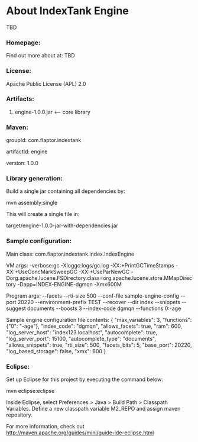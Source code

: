 About IndexTank Engine
======================

TBD

### Homepage:

Find out more about at: TBD

### License:

Apache Public License (APL) 2.0

### Artifacts:

1. engine-1.0.0.jar <-- core library

### Maven:

groupId: com.flaptor.indextank

artifactId: engine

version: 1.0.0

### Library generation:

Build a single jar containing all dependencies by:

mvn assembly:single

This will create a single file in:

target/engine-1.0.0-jar-with-dependencies.jar

### Sample configuration:

Main class: com.flaptor.indextank.index.IndexEngine

VM args: -verbose:gc -Xloggc:logs/gc.log -XX:+PrintGCTimeStamps -XX:+UseConcMarkSweepGC -XX:+UseParNewGC -Dorg.apache.lucene.FSDirectory.class=org.apache.lucene.store.MMapDirectory -Dapp=INDEX-ENGINE-dgmqn -Xmx600M

Program args: --facets --rti-size 500 --conf-file sample-engine-config --port 20220 --environment-prefix TEST --recover --dir index --snippets --suggest documents --boosts 3 --index-code dgmqn --functions 0:-age

Sample engine configuration file contents:
{
"max_variables": 3, 
"functions": {"0": "-age"}, 
"index_code": "dgmqn", 
"allows_facets": true, 
"ram": 600, 
"log_server_host": "index123.localhost", 
"autocomplete": true,
"log_server_port": 15100, 
"autocomplete_type": "documents",
"allows_snippets": true, 
"rti_size": 500, 
"facets_bits": 5, 
"base_port": 20220, 
"log_based_storage": false, 
"xmx": 600
}


### Eclipse:

Set up Eclipse for this project by executing the command below:

mvn eclipse:eclipse

Inside Eclipse, select Preferences > Java > Build Path > Classpath Variables. Define a new classpath variable M2_REPO and assign maven repository.

For more information, check out http://maven.apache.org/guides/mini/guide-ide-eclipse.html

